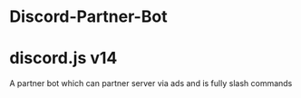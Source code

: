 # Discord-Partner-Bot
# discord.js v14
A partner bot which can partner server via ads and is fully slash commands
